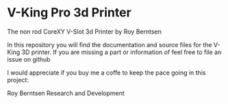 # V-King Pro 3d Printer
The non rod CoreXY V-Slot 3d Printer by Roy Berntsen

In this repository you will find the documentation and source files for the V-King 3D printer. If you are missing a part or information of feel free to file an issue on github

I would appreciate if you buy me a coffe to keep the pace going in this project:

Roy Berntsen Research and Development
